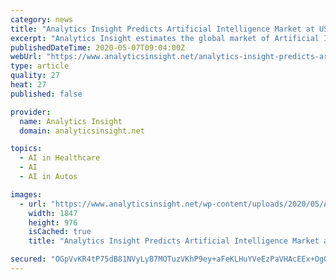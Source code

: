 ```yaml
---
category: news
title: "Analytics Insight Predicts Artificial Intelligence Market at US$53.2 Billion, North America to Lead"
excerpt: "Analytics Insight estimates the global market of Artificial Intelligence is estimated to grow at a CAGR of 29.0 percent from US$42.8 billion in 2019 to US$152.9 billion in 2023. By region, North America,"
publishedDateTime: 2020-05-07T09:04:00Z
webUrl: "https://www.analyticsinsight.net/analytics-insight-predicts-artificial-intelligence-market-us53-2-billion-north-america-lead/"
type: article
quality: 27
heat: 27
published: false

provider:
  name: Analytics Insight
  domain: analyticsinsight.net

topics:
  - AI in Healthcare
  - AI
  - AI in Autos

images:
  - url: "https://www.analyticsinsight.net/wp-content/uploads/2020/05/Analytics-Insight-Predicts-Artificial-Intelligence-Market-at-US53.2-Billion-North-America-to-Lead.png"
    width: 1847
    height: 976
    isCached: true
    title: "Analytics Insight Predicts Artificial Intelligence Market at US$53.2 Billion, North America to Lead"

secured: "OGpVvKR4tP75dB81NVyLyB7MOTuzVKhP9ey+aFeKLHuYVeEzPaVHAcEEx+OgQox89b7X/+i4o40ReW7vKnA4oO+IXuh/djRNUIVXYIUsQuHsQLOgXxuQplHdlTI1gpTo+3Im3dIkPEo0hhV+a++/YMyUV8DA1GmntqaPqxSSt1urvuQVu6ofhSBeTrNot3+1c7OOdLWAZk6++GzRh+dSqbjVidh/OnJ5FbvcMivXlm9VifdRsoSy0HTXjM6oaS7VxlCI0lI5YE1XCLyiNjIwAVE8zN64pzV+XniH2A7HaNSFDFe6Zf/XXAmUlD/dIPAlEJWLHyGgH6LLPNM6iZhFpDgNQDG1G5iVw3Q22fa9nOkGpQeBf+l4O7JPcmk1FJ28CAJNlsp9XBloYbSVOZ0HVGl+9aG4oMw8CR/jzLAxWeJZJ9dBScmuo4JUEMj2Ru2UzCioVCMowxcKrqNU11WGvs1G0MLmEwLbiSflicmk5Zc=;vVLlv+gYtqHDDqF3C+pm8w=="
---
```


